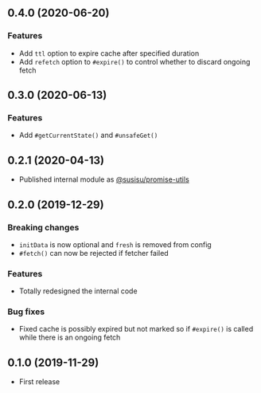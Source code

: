 ## 0.4.0 (2020-06-20)
### Features
- Add `ttl` option to expire cache after specified duration
- Add `refetch` option to `#expire()` to control whether to discard ongoing fetch

## 0.3.0 (2020-06-13)
### Features
- Add `#getCurrentState()` and `#unsafeGet()`

## 0.2.1 (2020-04-13)
- Published internal module as [@susisu/promise-utils](https://github.com/susisu/promise-utils)

## 0.2.0 (2019-12-29)
### Breaking changes
- `initData` is now optional and `fresh` is removed from config
- `#fetch()` can now be rejected if fetcher failed

### Features
- Totally redesigned the internal code

### Bug fixes
- Fixed cache is possibly expired but not marked so if `#expire()` is called while there is an ongoing fetch

## 0.1.0 (2019-11-29)
- First release
